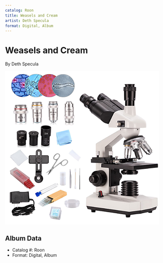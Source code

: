 ```yaml
---
catalog: Roon
title: Weasels and Cream
artist: Deth Specula
format: Digital, Album
---
```


# Weasels and Cream

By Deth Specula

![](../../assets/albumcovers/Deth_Specula-Weasels_and_Cream.png)

## Album Data

- Catalog #: Roon
- Format: Digital, Album

